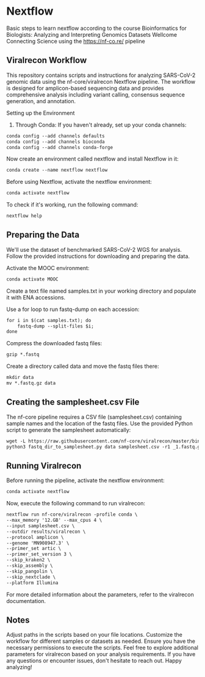 # Nextflow
Basic steps to learn nextflow according to the course Bioinformatics for Biologists: Analyzing and Interpreting Genomics Datasets Wellcome Connecting Science using the https://nf-co.re/ pipeline

## Viralrecon Workflow 
This repository contains scripts and instructions for analyzing SARS-CoV-2 genomic data using the nf-core/viralrecon Nextflow pipeline. The workflow is designed for amplicon-based sequencing data and provides comprehensive analysis including variant calling, consensus sequence generation, and annotation.

Setting up the Environment
1. Through Conda:
If you haven't already, set up your conda channels:
```markdown
conda config --add channels defaults
conda config --add channels bioconda
conda config --add channels conda-forge
```
Now create an environment called nextflow and install Nextflow in it:
```markdown
conda create --name nextflow nextflow
```
Before using Nextflow, activate the nextflow environment:
```markdown
conda activate nextflow
```
To check if it's working, run the following command:
```markdown
nextflow help
```
## Preparing the Data
We'll use the dataset of benchmarked SARS-CoV-2 WGS for analysis. Follow the provided instructions for downloading and preparing the data.

Activate the MOOC environment:
```markdown
conda activate MOOC
```
Create a text file named samples.txt in your working directory and populate it with ENA accessions.

Use a for loop to run fastq-dump on each accession:
```markdown
for i in $(cat samples.txt); do
    fastq-dump --split-files $i;
done
```
Compress the downloaded fastq files:
```markdown
gzip *.fastq
```
Create a directory called data and move the fastq files there:
```markdown
mkdir data
mv *.fastq.gz data
```
## Creating the samplesheet.csv File
The nf-core pipeline requires a CSV file (samplesheet.csv) containing sample names and the location of the fastq files. Use the provided Python script to generate the samplesheet automatically:
```markdown
wget -L https://raw.githubusercontent.com/nf-core/viralrecon/master/bin/fastq_dir_to_samplesheet.py
python3 fastq_dir_to_samplesheet.py data samplesheet.csv -r1 _1.fastq.gz -r2 _2.fastq.gz
```
## Running Viralrecon
Before running the pipeline, activate the nextflow environment:
```markdown
conda activate nextflow
```
Now, execute the following command to run viralrecon:
```markdown
nextflow run nf-core/viralrecon -profile conda \
--max_memory '12.GB' --max_cpus 4 \
--input samplesheet.csv \
--outdir results/viralrecon \
--protocol amplicon \
--genome 'MN908947.3' \
--primer_set artic \
--primer_set_version 3 \
--skip_kraken2 \
--skip_assembly \
--skip_pangolin \
--skip_nextclade \
--platform Illumina
```
For more detailed information about the parameters, refer to the viralrecon documentation.

## Notes
Adjust paths in the scripts based on your file locations.
Customize the workflow for different samples or datasets as needed.
Ensure you have the necessary permissions to execute the scripts.
Feel free to explore additional parameters for viralrecon based on your analysis requirements.
If you have any questions or encounter issues, don't hesitate to reach out. Happy analyzing!
